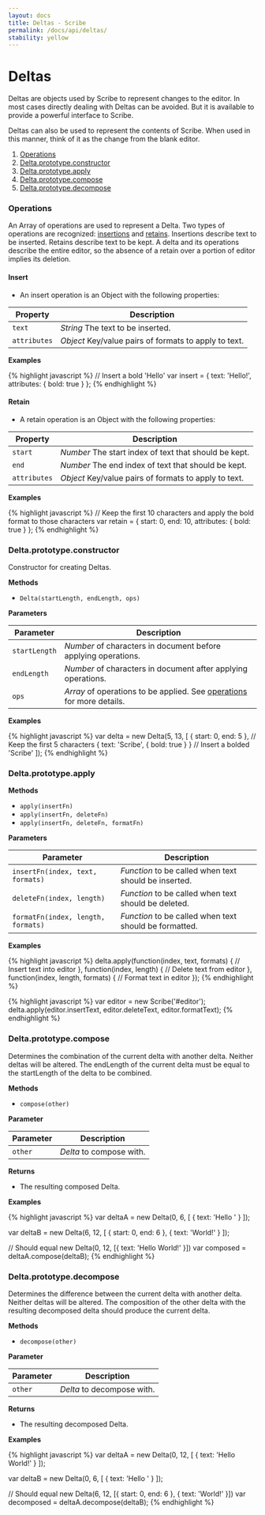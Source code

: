 ```yaml
---
layout: docs
title: Deltas - Scribe
permalink: /docs/api/deltas/
stability: yellow
---
```


# Deltas

Deltas are objects used by Scribe to represent changes to the editor. In most cases directly dealing with Deltas can be avoided. But it is available to provide a powerful interface to Scribe.

Deltas can also be used to represent the contents of Scribe. When used in this manner, think of it as the change from the blank editor.

1. [Operations](#operations)
1. [Delta.prototype.constructor](#deltaprototypeconstructor)
1. [Delta.prototype.apply](#deltaprototypeapply)
1. [Delta.prototype.compose](#deltaprototypecompose)
1. [Delta.prototype.decompose](#deltaprototypedecompose)

### Operations

An Array of operations are used to represent a Delta. Two types of operations are recognized: [insertions](#insert) and [retains](#retain). Insertions describe text to be inserted. Retains describe text to be kept. A delta and its operations describe the entire editor, so the absence of a retain over a portion of editor implies its deletion.

#### Insert

- An insert operation is an Object with the following properties:

| Property     | Description
|--------------|-------------
| `text`       | _String_ The text to be inserted.
| `attributes` | _Object_ Key/value pairs of formats to apply to text.

**Examples**

{% highlight javascript %}
// Insert a bold 'Hello'
var insert = {
  text: 'Hello!',
  attributes: { bold: true }
};
{% endhighlight %}

#### Retain

- A retain operation is an Object with the following properties:

| Property     | Description
|--------------|-------------
| `start`      | _Number_ The start index of text that should be kept.
| `end`        | _Number_ The end index of text that should be kept.
| `attributes` | _Object_ Key/value pairs of formats to apply to text.

**Examples**

{% highlight javascript %}
// Keep the first 10 characters and apply the bold format to those characters
var retain = {
  start: 0,
  end: 10,
  attributes: { bold: true }
};
{% endhighlight %}

### Delta.prototype.constructor

Constructor for creating Deltas.

**Methods**

- `Delta(startLength, endLength, ops)`

**Parameters**

| Parameter      | Description
|----------------|-------------
| `startLength`  | _Number_ of characters in document before applying operations.
| `endLength`    | _Number_ of characters in document after applying operations.
| `ops`          | _Array_ of operations to be applied. See [operations](#operations) for more details.

**Examples**

{% highlight javascript %}
var delta = new Delta(5, 13, [
  { start: 0, end: 5 },                  // Keep the first 5 characters
  { text: 'Scribe', { bold: true } }     // Insert a bolded 'Scribe'
]);
{% endhighlight %}

### Delta.prototype.apply

**Methods**

- `apply(insertFn)`
- `apply(insertFn, deleteFn)`
- `apply(insertFn, deleteFn, formatFn)`

**Parameters**

| Parameter                          | Description
|------------------------------------|-------------
| `insertFn(index, text, formats)`   | _Function_ to be called when text should be inserted.
| `deleteFn(index, length)`          | _Function_ to be called when text should be deleted.
| `formatFn(index, length, formats)` | _Function_ to be called when text should be formatted.

**Examples**

{% highlight javascript %}
delta.apply(function(index, text, formats) {
  // Insert text into editor
}, function(index, length) {
  // Delete text from editor
}, function(index, length, formats) {
  // Format text in editor
});
{% endhighlight %}

{% highlight javascript %}
var editor = new Scribe('#editor');
delta.apply(editor.insertText, editor.deleteText, editor.formatText);
{% endhighlight %}

### Delta.prototype.compose

Determines the combination of the current delta with another delta. Neither deltas will be altered. The endLength of the current delta must be equal to the startLength of the delta to be combined.

**Methods**

- `compose(other)`

**Parameter**

| Parameter | Description
|-----------|-------------
| `other`   | _Delta_ to compose with.

**Returns**

- The resulting composed Delta.

**Examples**

{% highlight javascript %}
var deltaA = new Delta(0, 6, [
  { text: 'Hello ' }
]);

var deltaB = new Delta(6, 12, [
  { start: 0, end: 6 },
  { text: 'World!' }
]);

// Should equal new Delta(0, 12, [{ text: 'Hello World!' }])
var composed = deltaA.compose(deltaB);
{% endhighlight %}

### Delta.prototype.decompose

Determines the difference between the current delta with another delta. Neither deltas will be altered. The composition of the other delta with the resulting decomposed delta should produce the current delta.

**Methods**

- `decompose(other)`

**Parameter**

| Parameter | Description
|-----------|-------------
| `other`   | _Delta_ to decompose with.

**Returns**

- The resulting decomposed Delta.

**Examples**

{% highlight javascript %}
var deltaA = new Delta(0, 12, [
  { text: 'Hello World!' }
]);

var deltaB = new Delta(0, 6, [
  { text: 'Hello ' }
]);

// Should equal new Delta(6, 12, [{ start: 0, end: 6 }, { text: 'World!' }])
var decomposed = deltaA.decompose(deltaB);
{% endhighlight %}
